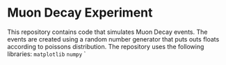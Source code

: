 # Muon Decay Experiment

  This repository contains code that simulates Muon Decay events. The events are created using a random number generator that puts outs floats according to poissons     distribution. The repository uses the following libraries:
  `matplotlib`
  `numpy`
  `
